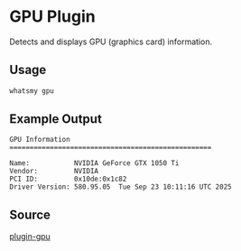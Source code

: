 # GPU Plugin

Detects and displays GPU (graphics card) information.

## Usage

```bash
whatsmy gpu
```

## Example Output

```
GPU Information
==================================================

Name:           NVIDIA GeForce GTX 1050 Ti
Vendor:         NVIDIA
PCI ID:         0x10de:0x1c82
Driver Version: 580.95.05  Tue Sep 23 10:11:16 UTC 2025
```

## Source

[plugin-gpu](https://github.com/whatsmycli/plugin-gpu)


